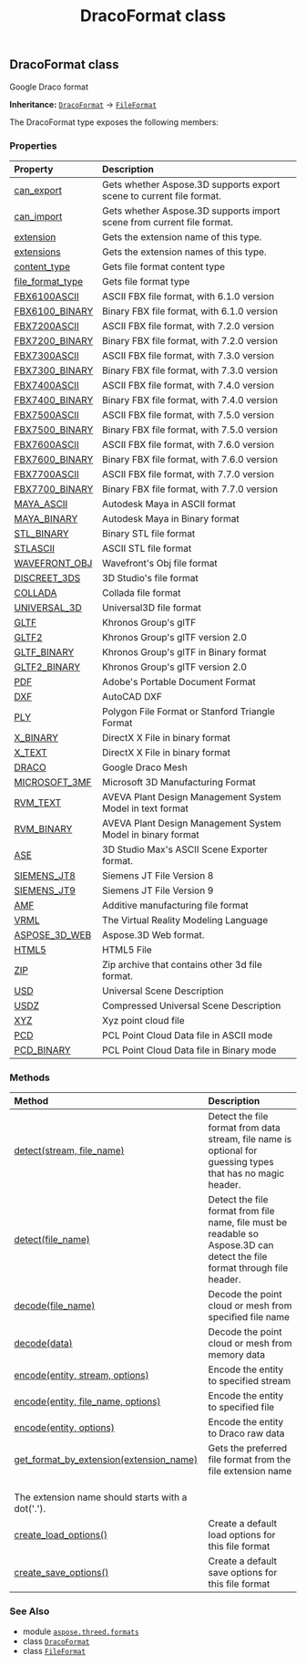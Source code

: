 ﻿---
title: DracoFormat class
second_title: Aspose.3D for Python via .NET API References
description: 
type: docs
weight: 60
url: /python-net/aspose.threed.formats/dracoformat/
is_root: false
---

## DracoFormat class

Google Draco format



**Inheritance:** [`DracoFormat`](/3d/python-net/aspose.threed.formats/dracoformat) → 
[`FileFormat`](/3d/python-net/aspose.threed/fileformat)



The DracoFormat type exposes the following members:

### Properties
| Property | Description |
| :- | :- |
| [can_export](/3d/python-net/aspose.threed.formats/dracoformat/can_export) | Gets whether Aspose.3D supports export scene to current file format. |
| [can_import](/3d/python-net/aspose.threed.formats/dracoformat/can_import) | Gets whether Aspose.3D supports import scene from current file format. |
| [extension](/3d/python-net/aspose.threed.formats/dracoformat/extension) | Gets the extension name of this type. |
| [extensions](/3d/python-net/aspose.threed.formats/dracoformat/extensions) | Gets the extension names of this type. |
| [content_type](/3d/python-net/aspose.threed.formats/dracoformat/content_type) | Gets file format content type |
| [file_format_type](/3d/python-net/aspose.threed.formats/dracoformat/file_format_type) | Gets file format type |
| [FBX6100ASCII](/3d/python-net/aspose.threed.formats/dracoformat/fbx6100ascii) | ASCII FBX file format, with 6.1.0 version |
| [FBX6100_BINARY](/3d/python-net/aspose.threed.formats/dracoformat/fbx6100_binary) | Binary FBX file format, with 6.1.0 version |
| [FBX7200ASCII](/3d/python-net/aspose.threed.formats/dracoformat/fbx7200ascii) | ASCII FBX file format, with 7.2.0 version |
| [FBX7200_BINARY](/3d/python-net/aspose.threed.formats/dracoformat/fbx7200_binary) | Binary FBX file format, with 7.2.0 version |
| [FBX7300ASCII](/3d/python-net/aspose.threed.formats/dracoformat/fbx7300ascii) | ASCII FBX file format, with 7.3.0 version |
| [FBX7300_BINARY](/3d/python-net/aspose.threed.formats/dracoformat/fbx7300_binary) | Binary FBX file format, with 7.3.0 version |
| [FBX7400ASCII](/3d/python-net/aspose.threed.formats/dracoformat/fbx7400ascii) | ASCII FBX file format, with 7.4.0 version |
| [FBX7400_BINARY](/3d/python-net/aspose.threed.formats/dracoformat/fbx7400_binary) | Binary FBX file format, with 7.4.0 version |
| [FBX7500ASCII](/3d/python-net/aspose.threed.formats/dracoformat/fbx7500ascii) | ASCII FBX file format, with 7.5.0 version |
| [FBX7500_BINARY](/3d/python-net/aspose.threed.formats/dracoformat/fbx7500_binary) | Binary FBX file format, with 7.5.0 version |
| [FBX7600ASCII](/3d/python-net/aspose.threed.formats/dracoformat/fbx7600ascii) | ASCII FBX file format, with 7.6.0 version |
| [FBX7600_BINARY](/3d/python-net/aspose.threed.formats/dracoformat/fbx7600_binary) | Binary FBX file format, with 7.6.0 version |
| [FBX7700ASCII](/3d/python-net/aspose.threed.formats/dracoformat/fbx7700ascii) | ASCII FBX file format, with 7.7.0 version |
| [FBX7700_BINARY](/3d/python-net/aspose.threed.formats/dracoformat/fbx7700_binary) | Binary FBX file format, with 7.7.0 version |
| [MAYA_ASCII](/3d/python-net/aspose.threed.formats/dracoformat/maya_ascii) | Autodesk Maya in ASCII format |
| [MAYA_BINARY](/3d/python-net/aspose.threed.formats/dracoformat/maya_binary) | Autodesk Maya in Binary format |
| [STL_BINARY](/3d/python-net/aspose.threed.formats/dracoformat/stl_binary) | Binary STL file format |
| [STLASCII](/3d/python-net/aspose.threed.formats/dracoformat/stlascii) | ASCII STL file format |
| [WAVEFRONT_OBJ](/3d/python-net/aspose.threed.formats/dracoformat/wavefront_obj) | Wavefront's Obj file format |
| [DISCREET_3DS](/3d/python-net/aspose.threed.formats/dracoformat/discreet_3ds) | 3D Studio's file format |
| [COLLADA](/3d/python-net/aspose.threed.formats/dracoformat/collada) | Collada file format |
| [UNIVERSAL_3D](/3d/python-net/aspose.threed.formats/dracoformat/universal_3d) | Universal3D file format |
| [GLTF](/3d/python-net/aspose.threed.formats/dracoformat/gltf) | Khronos Group's glTF |
| [GLTF2](/3d/python-net/aspose.threed.formats/dracoformat/gltf2) | Khronos Group's glTF version 2.0 |
| [GLTF_BINARY](/3d/python-net/aspose.threed.formats/dracoformat/gltf_binary) | Khronos Group's glTF in Binary format |
| [GLTF2_BINARY](/3d/python-net/aspose.threed.formats/dracoformat/gltf2_binary) | Khronos Group's glTF version 2.0 |
| [PDF](/3d/python-net/aspose.threed.formats/dracoformat/pdf) | Adobe's Portable Document Format |
| [DXF](/3d/python-net/aspose.threed.formats/dracoformat/dxf) | AutoCAD DXF |
| [PLY](/3d/python-net/aspose.threed.formats/dracoformat/ply) | Polygon File Format or Stanford Triangle Format |
| [X_BINARY](/3d/python-net/aspose.threed.formats/dracoformat/x_binary) | DirectX X File in binary format |
| [X_TEXT](/3d/python-net/aspose.threed.formats/dracoformat/x_text) | DirectX X File in binary format |
| [DRACO](/3d/python-net/aspose.threed.formats/dracoformat/draco) | Google Draco Mesh |
| [MICROSOFT_3MF](/3d/python-net/aspose.threed.formats/dracoformat/microsoft_3mf) | Microsoft 3D Manufacturing Format |
| [RVM_TEXT](/3d/python-net/aspose.threed.formats/dracoformat/rvm_text) | AVEVA Plant Design Management System Model in text format |
| [RVM_BINARY](/3d/python-net/aspose.threed.formats/dracoformat/rvm_binary) | AVEVA Plant Design Management System Model in binary format |
| [ASE](/3d/python-net/aspose.threed.formats/dracoformat/ase) | 3D Studio Max's ASCII Scene Exporter format. |
| [SIEMENS_JT8](/3d/python-net/aspose.threed.formats/dracoformat/siemens_jt8) | Siemens JT File Version 8 |
| [SIEMENS_JT9](/3d/python-net/aspose.threed.formats/dracoformat/siemens_jt9) | Siemens JT File Version 9 |
| [AMF](/3d/python-net/aspose.threed.formats/dracoformat/amf) | Additive manufacturing file format |
| [VRML](/3d/python-net/aspose.threed.formats/dracoformat/vrml) | The Virtual Reality Modeling Language |
| [ASPOSE_3D_WEB](/3d/python-net/aspose.threed.formats/dracoformat/aspose_3d_web) | Aspose.3D Web format. |
| [HTML5](/3d/python-net/aspose.threed.formats/dracoformat/html5) | HTML5 File |
| [ZIP](/3d/python-net/aspose.threed.formats/dracoformat/zip) | Zip archive that contains other 3d file format. |
| [USD](/3d/python-net/aspose.threed.formats/dracoformat/usd) | Universal Scene Description |
| [USDZ](/3d/python-net/aspose.threed.formats/dracoformat/usdz) | Compressed Universal Scene Description |
| [XYZ](/3d/python-net/aspose.threed.formats/dracoformat/xyz) | Xyz point cloud file |
| [PCD](/3d/python-net/aspose.threed.formats/dracoformat/pcd) | PCL Point Cloud Data file in ASCII mode |
| [PCD_BINARY](/3d/python-net/aspose.threed.formats/dracoformat/pcd_binary) | PCL Point Cloud Data file in Binary mode |


### Methods
| Method | Description |
| :- | :- |
| [detect(stream, file_name)](/3d/python-net/aspose.threed.formats/dracoformat/detect/#io.RawIOBase-str) | Detect the file format from data stream, file name is optional for guessing types that has no magic header. |
| [detect(file_name)](/3d/python-net/aspose.threed.formats/dracoformat/detect/#str) | Detect the file format from file name, file must be readable so Aspose.3D can detect the file format through file header. |
| [decode(file_name)](/3d/python-net/aspose.threed.formats/dracoformat/decode/#str) | Decode the point cloud or mesh from specified file name |
| [decode(data)](/3d/python-net/aspose.threed.formats/dracoformat/decode/#bytes) | Decode the point cloud or mesh from memory data |
| [encode(entity, stream, options)](/3d/python-net/aspose.threed.formats/dracoformat/encode/#Entity-io.RawIOBase-DracoSaveOptions) | Encode the entity to specified stream |
| [encode(entity, file_name, options)](/3d/python-net/aspose.threed.formats/dracoformat/encode/#Entity-str-DracoSaveOptions) | Encode the entity to specified file |
| [encode(entity, options)](/3d/python-net/aspose.threed.formats/dracoformat/encode/#Entity-DracoSaveOptions) | Encode the entity to Draco raw data |
| [get_format_by_extension(extension_name)](/3d/python-net/aspose.threed.formats/dracoformat/get_format_by_extension/#str) | Gets the preferred file format from the file extension name<br/>The extension name should starts with a dot('.'). |
| [create_load_options()](/3d/python-net/aspose.threed.formats/dracoformat/create_load_options/#) | Create a default load options for this file format |
| [create_save_options()](/3d/python-net/aspose.threed.formats/dracoformat/create_save_options/#) | Create a default save options for this file format |



### See Also
* module [`aspose.threed.formats`](..)
* class [`DracoFormat`](/3d/python-net/aspose.threed.formats/dracoformat)
* class [`FileFormat`](/3d/python-net/aspose.threed/fileformat)
